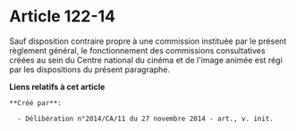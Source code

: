 # Article 122-14

Sauf disposition contraire propre à une commission instituée par le présent règlement général, le fonctionnement des
commissions consultatives créées au sein du Centre national du cinéma et de l'image animée est régi par les dispositions du
présent paragraphe.

**Liens relatifs à cet article**

	**Créé par**:

	  - Délibération n°2014/CA/11 du 27 novembre 2014 - art., v. init.
